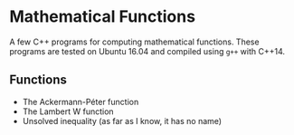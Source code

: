 # Mathematical Functions

A few C++ programs for computing mathematical functions. These programs are tested on Ubuntu 16.04 and compiled using `g++` with C++14.

## Functions

- The Ackermann-Péter function
- The Lambert W function
- Unsolved inequality (as far as I know, it has no name)
